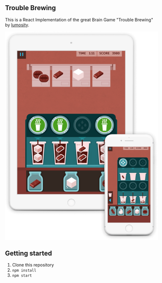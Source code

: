 ## Trouble Brewing

This is a React Implementation of the great Brain Game "Trouble Brewing" by [lumosity](https://www.lumosity.com).

![Screenshot](screenshot.png)

## Getting started

1. Clone this repository
2. `npm install`
3. `npm start`
